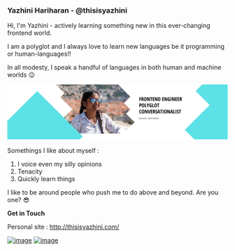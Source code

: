 
### **Yazhini Hariharan - @thisisyazhini**

Hi, I'm Yazhini - actively learning something new in this ever-changing frontend world.

I am a polyglot and I always love to learn new languages be it programming or human-languages!! 

In all modesty, I speak a handful of languages in both human and machine worlds 😉 

![image](https://github.com/thisisyazhini/thisisyazhini/raw/main/Yazhini-Banner.png)

Somethings I like about myself : 

1. I voice even my silly opinions
2. Tenacity
3. Quickly learn things

I like to be around people who push me to do above and beyond. Are you one?  😎 

**Get in Touch**

Personal site : http://thisisyazhini.com/

[![image](https://img.shields.io/badge/LinkedIn-0077B5?style=for-the-badge&logo=linkedin&logoColor=white)](https://www.linkedin.com/in/thisisyazhini/)  [![image](https://img.shields.io/badge/Twitter-1DA1F2?style=for-the-badge&logo=twitter&logoColor=white)](https://twitter.com/thisisyazhini)
